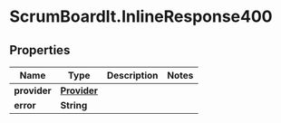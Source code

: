 # ScrumBoardIt.InlineResponse400

## Properties
Name | Type | Description | Notes
------------ | ------------- | ------------- | -------------
**provider** | [**Provider**](Provider.md) |  | 
**error** | **String** |  | 


